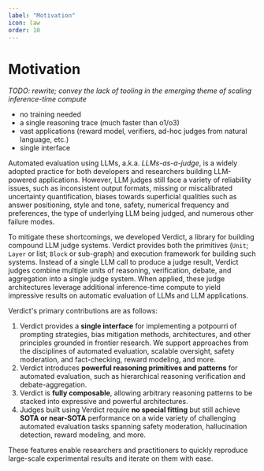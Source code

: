 ```yaml
---
label: "Motivation"
icon: law
order: 10
---
```


# Motivation

*TODO: rewrite; convey the lack of tooling in the emerging theme of scaling inference-time compute*
* no training needed
* a single reasoning trace (much faster than o1/o3)
* vast applications (reward model, verifiers, ad-hoc judges from natural language, etc.)
* single interface

Automated evaluation using LLMs, a.k.a. *LLMs-as-a-judge*, is a widely adopted practice for both developers and researchers building LLM-powered applications. However, LLM judges still face a variety of reliability issues, such as inconsistent output formats, missing or miscalibrated uncertainty quantification, biases towards superficial qualities such as answer positioning, style and tone, safety, numerical frequency and preferences, the type of underlying LLM being judged, and numerous other failure modes.

To mitigate these shortcomings, we developed Verdict, a library for building compound LLM judge systems. Verdict provides both the primitives (`Unit`; `Layer` or list; `Block` or sub-graph) and execution framework for building such systems. Instead of a single LLM call to produce a judge result, Verdict judges combine multiple units of reasoning, verification, debate, and aggregation into a single judge system. When applied, these judge architectures leverage additional inference-time compute to yield impressive results on automatic evaluation of LLMs and LLM applications. 

Verdict's primary contributions are as follows:
1. Verdict provides a **single interface** for implementing a potpourri of prompting strategies, bias mitigation methods, architectures, and other principles grounded in frontier research. We support approaches from the disciplines of automated evaluation, scalable oversight, safety moderation, and fact-checking, reward modeling, and more. 
2. Verdict introduces **powerful reasoning primitives and patterns** for automated evaluation, such as hierarchical reasoning verification and debate-aggregation.
3. Verdict is **fully composable**, allowing arbitrary reasoning patterns to be stacked into expressive and powerful architectures.
4. Judges built using Verdict require **no special fitting** but still achieve **SOTA or near-SOTA** performance on a wide variety of challenging automated evaluation tasks spanning safety moderation, hallucination detection, reward modeling, and more.

These features enable researchers and practitioners to quickly reproduce large-scale experimental results and iterate on them with ease. 
